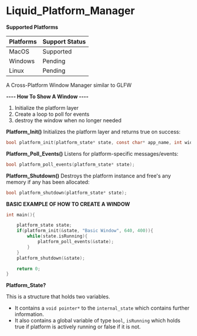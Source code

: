 # Liquid_Platform_Manager

**Supported Platforms**

Platforms|Support Status
----------|------------
MacOS | Supported
Windows | Pending
Linux | Pending

A Cross-Platform Window Manager similar to GLFW

**---- How To Show A Window ----**

1. Initialize the platform layer
1. Create a loop to poll for events
1. destroy the window when no longer needed

**Platform_Init()**
Initializes the platform layer and returns true on success:
```c
bool platform_init(platform_state* state, const char* app_name, int width, int height);
```


**Platform_Poll_Events()**
Listens for platform-specific messages/events: 
```c
bool platform_poll_events(platform_state* state);
```


**Platform_Shutdown()**
Destroys the platform instance and free's any memory if any has been allocated:
```c
bool platform_shutdown(platform_state* state);
```


**BASIC EXAMPLE OF HOW TO CREATE A WINDOW**

```c
int main(){

    platform_state state;
    if(platform_init(&state, "Basic Window", 640, 400)){
        while(state.isRunning){
            platform_poll_events(&state);
        }
    }
    platform_shutdown(&state);

    return 0;
}
```

**Platform_State?**

This is a structure that holds two variables.
* It contains a `void pointer*` to the `internal_state` which contains further information.
* It also contains a global variable of type `bool`, `isRunning` which holds true if platform is actively running or false if it is not.